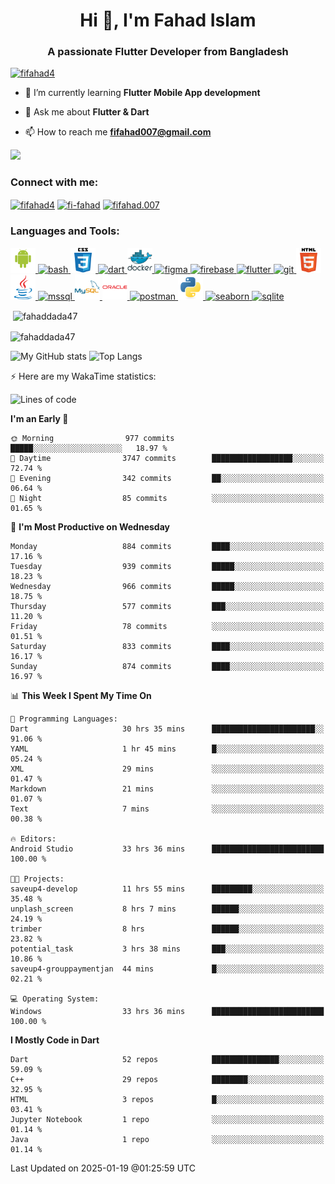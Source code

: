 <h1 align="center">Hi 👋, I'm Fahad Islam</h1>
<h3 align="center">A passionate Flutter Developer from Bangladesh</h3>

<p align="left"> <a href="https://twitter.com/fifahad4" target="blank"><img src="https://img.shields.io/twitter/follow/fifahad4?logo=twitter&style=for-the-badge" alt="fifahad4" /></a> </p>

- 🌱 I’m currently learning **Flutter Mobile App development**

- 💬 Ask me about **Flutter & Dart**

- 📫 How to reach me **fifahad007@gmail.com**

![](https://komarev.com/ghpvc/?username=Fahaddada47&color=blueviolet&style=for-the-badge)

<h3 align="left">Connect with me:</h3>
<p align="left">
<a href="https://twitter.com/fifahad4" target="blank"><img align="center" src="https://raw.githubusercontent.com/rahuldkjain/github-profile-readme-generator/master/src/images/icons/Social/twitter.svg" alt="fifahad4" height="30" width="40" /></a>
<a href="https://linkedin.com/in/fi-fahad" target="blank"><img align="center" src="https://raw.githubusercontent.com/rahuldkjain/github-profile-readme-generator/master/src/images/icons/Social/linked-in-alt.svg" alt="fi-fahad" height="30" width="40" /></a>
<a href="https://fb.com/fifahad.007" target="blank"><img align="center" src="https://raw.githubusercontent.com/rahuldkjain/github-profile-readme-generator/master/src/images/icons/Social/facebook.svg" alt="fifahad.007" height="30" width="40" /></a>
</p>

<h3 align="left">Languages and Tools:</h3>
<p align="left"> <a href="https://developer.android.com" target="_blank" rel="noreferrer"> <img src="https://raw.githubusercontent.com/devicons/devicon/master/icons/android/android-original-wordmark.svg" alt="android" width="40" height="40"/> </a> <a href="https://www.gnu.org/software/bash/" target="_blank" rel="noreferrer"> <img src="https://www.vectorlogo.zone/logos/gnu_bash/gnu_bash-icon.svg" alt="bash" width="40" height="40"/> </a> <a href="https://www.w3schools.com/css/" target="_blank" rel="noreferrer"> <img src="https://raw.githubusercontent.com/devicons/devicon/master/icons/css3/css3-original-wordmark.svg" alt="css3" width="40" height="40"/> </a> <a href="https://dart.dev" target="_blank" rel="noreferrer"> <img src="https://www.vectorlogo.zone/logos/dartlang/dartlang-icon.svg" alt="dart" width="40" height="40"/> </a> <a href="https://www.docker.com/" target="_blank" rel="noreferrer"> <img src="https://raw.githubusercontent.com/devicons/devicon/master/icons/docker/docker-original-wordmark.svg" alt="docker" width="40" height="40"/> </a> <a href="https://www.figma.com/" target="_blank" rel="noreferrer"> <img src="https://www.vectorlogo.zone/logos/figma/figma-icon.svg" alt="figma" width="40" height="40"/> </a> <a href="https://firebase.google.com/" target="_blank" rel="noreferrer"> <img src="https://www.vectorlogo.zone/logos/firebase/firebase-icon.svg" alt="firebase" width="40" height="40"/> </a> <a href="https://flutter.dev" target="_blank" rel="noreferrer"> <img src="https://www.vectorlogo.zone/logos/flutterio/flutterio-icon.svg" alt="flutter" width="40" height="40"/> </a> <a href="https://git-scm.com/" target="_blank" rel="noreferrer"> <img src="https://www.vectorlogo.zone/logos/git-scm/git-scm-icon.svg" alt="git" width="40" height="40"/> </a> <a href="https://www.w3.org/html/" target="_blank" rel="noreferrer"> <img src="https://raw.githubusercontent.com/devicons/devicon/master/icons/html5/html5-original-wordmark.svg" alt="html5" width="40" height="40"/> </a> <a href="https://www.java.com" target="_blank" rel="noreferrer"> <img src="https://raw.githubusercontent.com/devicons/devicon/master/icons/java/java-original.svg" alt="java" width="40" height="40"/> </a> <a href="https://www.microsoft.com/en-us/sql-server" target="_blank" rel="noreferrer"> <img src="https://www.svgrepo.com/show/303229/microsoft-sql-server-logo.svg" alt="mssql" width="40" height="40"/> </a> <a href="https://www.mysql.com/" target="_blank" rel="noreferrer"> <img src="https://raw.githubusercontent.com/devicons/devicon/master/icons/mysql/mysql-original-wordmark.svg" alt="mysql" width="40" height="40"/> </a> <a href="https://www.oracle.com/" target="_blank" rel="noreferrer"> <img src="https://raw.githubusercontent.com/devicons/devicon/master/icons/oracle/oracle-original.svg" alt="oracle" width="40" height="40"/> </a> <a href="https://postman.com" target="_blank" rel="noreferrer"> <img src="https://www.vectorlogo.zone/logos/getpostman/getpostman-icon.svg" alt="postman" width="40" height="40"/> </a> <a href="https://www.python.org" target="_blank" rel="noreferrer"> <img src="https://raw.githubusercontent.com/devicons/devicon/master/icons/python/python-original.svg" alt="python" width="40" height="40"/> </a> <a href="https://seaborn.pydata.org/" target="_blank" rel="noreferrer"> <img src="https://seaborn.pydata.org/_images/logo-mark-lightbg.svg" alt="seaborn" width="40" height="40"/> </a> <a href="https://www.sqlite.org/" target="_blank" rel="noreferrer"> <img src="https://www.vectorlogo.zone/logos/sqlite/sqlite-icon.svg" alt="sqlite" width="40" height="40"/> </a> </p>

<p>&nbsp;<img align="center" src="https://github-readme-stats.vercel.app/api?username=fahaddada47&show_icons=true&locale=en" alt="fahaddada47" /></p>

<p><img align="center" src="https://github-readme-streak-stats.herokuapp.com/?user=fahaddada47&theme=dark" alt="fahaddada47" /></p>


![My GitHub stats](https://github-readme-stats.vercel.app/api?username=Fahaddada47&show_icons=true&theme=radical)
![Top Langs](https://github-readme-stats.vercel.app/api/top-langs/?username=Fahaddada47&layout=donut)


⚡ Here are my WakaTime statistics:

<!--START_SECTION:waka-->
![Lines of code](https://img.shields.io/badge/From%20Hello%20World%20I%27ve%20Written-1.7%20million%20lines%20of%20code-blue)

**I'm an Early 🐤** 

```text
🌞 Morning                977 commits         █████░░░░░░░░░░░░░░░░░░░░   18.97 % 
🌆 Daytime                3747 commits        ██████████████████░░░░░░░   72.74 % 
🌃 Evening                342 commits         ██░░░░░░░░░░░░░░░░░░░░░░░   06.64 % 
🌙 Night                  85 commits          ░░░░░░░░░░░░░░░░░░░░░░░░░   01.65 % 
```
📅 **I'm Most Productive on Wednesday** 

```text
Monday                   884 commits         ████░░░░░░░░░░░░░░░░░░░░░   17.16 % 
Tuesday                  939 commits         █████░░░░░░░░░░░░░░░░░░░░   18.23 % 
Wednesday                966 commits         █████░░░░░░░░░░░░░░░░░░░░   18.75 % 
Thursday                 577 commits         ███░░░░░░░░░░░░░░░░░░░░░░   11.20 % 
Friday                   78 commits          ░░░░░░░░░░░░░░░░░░░░░░░░░   01.51 % 
Saturday                 833 commits         ████░░░░░░░░░░░░░░░░░░░░░   16.17 % 
Sunday                   874 commits         ████░░░░░░░░░░░░░░░░░░░░░   16.97 % 
```


📊 **This Week I Spent My Time On** 

```text
💬 Programming Languages: 
Dart                     30 hrs 35 mins      ███████████████████████░░   91.06 % 
YAML                     1 hr 45 mins        █░░░░░░░░░░░░░░░░░░░░░░░░   05.24 % 
XML                      29 mins             ░░░░░░░░░░░░░░░░░░░░░░░░░   01.47 % 
Markdown                 21 mins             ░░░░░░░░░░░░░░░░░░░░░░░░░   01.07 % 
Text                     7 mins              ░░░░░░░░░░░░░░░░░░░░░░░░░   00.38 % 

🔥 Editors: 
Android Studio           33 hrs 36 mins      █████████████████████████   100.00 % 

🐱‍💻 Projects: 
saveup4-develop          11 hrs 55 mins      █████████░░░░░░░░░░░░░░░░   35.48 % 
unplash_screen           8 hrs 7 mins        ██████░░░░░░░░░░░░░░░░░░░   24.19 % 
trimber                  8 hrs               ██████░░░░░░░░░░░░░░░░░░░   23.82 % 
potential_task           3 hrs 38 mins       ███░░░░░░░░░░░░░░░░░░░░░░   10.86 % 
saveup4-grouppaymentjan  44 mins             █░░░░░░░░░░░░░░░░░░░░░░░░   02.21 % 

💻 Operating System: 
Windows                  33 hrs 36 mins      █████████████████████████   100.00 % 
```

**I Mostly Code in Dart** 

```text
Dart                     52 repos            ███████████████░░░░░░░░░░   59.09 % 
C++                      29 repos            ████████░░░░░░░░░░░░░░░░░   32.95 % 
HTML                     3 repos             █░░░░░░░░░░░░░░░░░░░░░░░░   03.41 % 
Jupyter Notebook         1 repo              ░░░░░░░░░░░░░░░░░░░░░░░░░   01.14 % 
Java                     1 repo              ░░░░░░░░░░░░░░░░░░░░░░░░░   01.14 % 
```




 Last Updated on 2025-01-19 @01:25:59 UTC
<!--END_SECTION:waka-->
